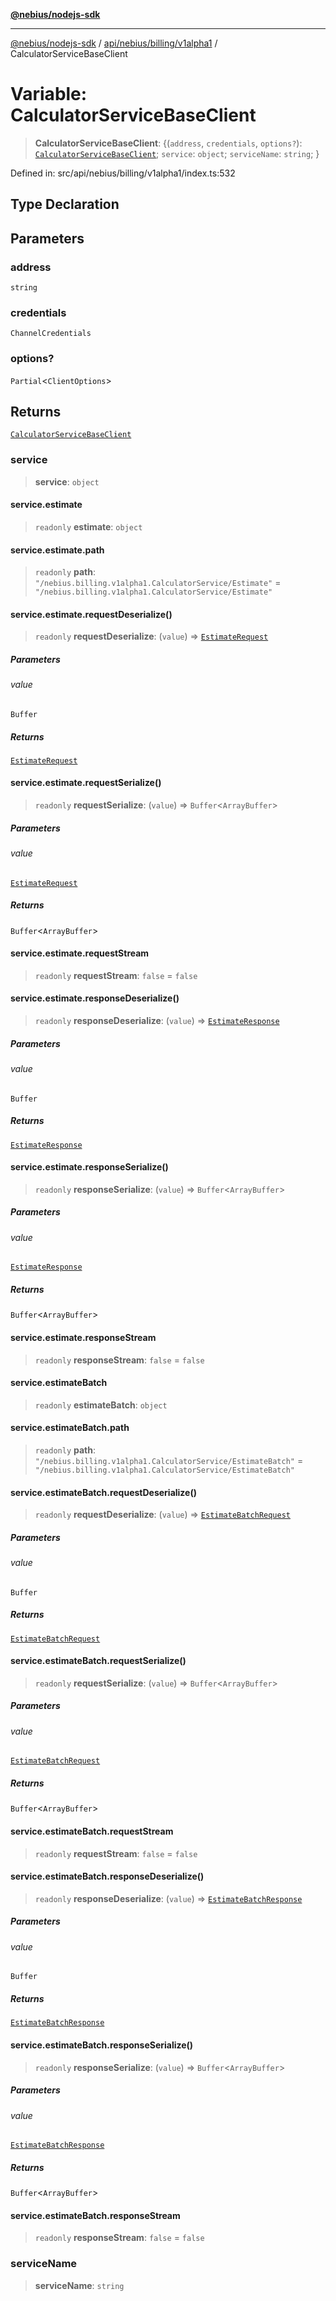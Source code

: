 [**@nebius/nodejs-sdk**](../../../../../README.md)

---

[@nebius/nodejs-sdk](../../../../../README.md) / [api/nebius/billing/v1alpha1](../README.md) / CalculatorServiceBaseClient

# Variable: CalculatorServiceBaseClient

> **CalculatorServiceBaseClient**: \{(`address`, `credentials`, `options?`): [`CalculatorServiceBaseClient`](../interfaces/CalculatorServiceBaseClient.md); `service`: `object`; `serviceName`: `string`; \}

Defined in: src/api/nebius/billing/v1alpha1/index.ts:532

## Type Declaration

## Parameters

### address

`string`

### credentials

`ChannelCredentials`

### options?

`Partial`\<`ClientOptions`\>

## Returns

[`CalculatorServiceBaseClient`](../interfaces/CalculatorServiceBaseClient.md)

### service

> **service**: `object`

#### service.estimate

> `readonly` **estimate**: `object`

#### service.estimate.path

> `readonly` **path**: `"/nebius.billing.v1alpha1.CalculatorService/Estimate"` = `"/nebius.billing.v1alpha1.CalculatorService/Estimate"`

#### service.estimate.requestDeserialize()

> `readonly` **requestDeserialize**: (`value`) => [`EstimateRequest`](../interfaces/EstimateRequest.md)

##### Parameters

###### value

`Buffer`

##### Returns

[`EstimateRequest`](../interfaces/EstimateRequest.md)

#### service.estimate.requestSerialize()

> `readonly` **requestSerialize**: (`value`) => `Buffer`\<`ArrayBuffer`\>

##### Parameters

###### value

[`EstimateRequest`](../interfaces/EstimateRequest.md)

##### Returns

`Buffer`\<`ArrayBuffer`\>

#### service.estimate.requestStream

> `readonly` **requestStream**: `false` = `false`

#### service.estimate.responseDeserialize()

> `readonly` **responseDeserialize**: (`value`) => [`EstimateResponse`](../interfaces/EstimateResponse.md)

##### Parameters

###### value

`Buffer`

##### Returns

[`EstimateResponse`](../interfaces/EstimateResponse.md)

#### service.estimate.responseSerialize()

> `readonly` **responseSerialize**: (`value`) => `Buffer`\<`ArrayBuffer`\>

##### Parameters

###### value

[`EstimateResponse`](../interfaces/EstimateResponse.md)

##### Returns

`Buffer`\<`ArrayBuffer`\>

#### service.estimate.responseStream

> `readonly` **responseStream**: `false` = `false`

#### service.estimateBatch

> `readonly` **estimateBatch**: `object`

#### service.estimateBatch.path

> `readonly` **path**: `"/nebius.billing.v1alpha1.CalculatorService/EstimateBatch"` = `"/nebius.billing.v1alpha1.CalculatorService/EstimateBatch"`

#### service.estimateBatch.requestDeserialize()

> `readonly` **requestDeserialize**: (`value`) => [`EstimateBatchRequest`](../interfaces/EstimateBatchRequest.md)

##### Parameters

###### value

`Buffer`

##### Returns

[`EstimateBatchRequest`](../interfaces/EstimateBatchRequest.md)

#### service.estimateBatch.requestSerialize()

> `readonly` **requestSerialize**: (`value`) => `Buffer`\<`ArrayBuffer`\>

##### Parameters

###### value

[`EstimateBatchRequest`](../interfaces/EstimateBatchRequest.md)

##### Returns

`Buffer`\<`ArrayBuffer`\>

#### service.estimateBatch.requestStream

> `readonly` **requestStream**: `false` = `false`

#### service.estimateBatch.responseDeserialize()

> `readonly` **responseDeserialize**: (`value`) => [`EstimateBatchResponse`](../interfaces/EstimateBatchResponse.md)

##### Parameters

###### value

`Buffer`

##### Returns

[`EstimateBatchResponse`](../interfaces/EstimateBatchResponse.md)

#### service.estimateBatch.responseSerialize()

> `readonly` **responseSerialize**: (`value`) => `Buffer`\<`ArrayBuffer`\>

##### Parameters

###### value

[`EstimateBatchResponse`](../interfaces/EstimateBatchResponse.md)

##### Returns

`Buffer`\<`ArrayBuffer`\>

#### service.estimateBatch.responseStream

> `readonly` **responseStream**: `false` = `false`

### serviceName

> **serviceName**: `string`
